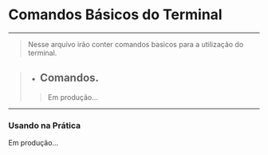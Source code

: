 # Comandos Básicos do Terminal

---

> Nesse arquivo irão conter comandos basicos para a utilização do terminal.

> - ## Comandos.
>> Em produção...
>>
>>
>>
>>
>>
>>
>>
>>
>>
>>
>>
>>
>>
>>
>>
>>
>>
>>
>>
>>
>>
>>
>>
>>
>>
>>
>>
>>
>>
>>
>>
>>
>>
>>

---

### Usando na Prática

Em produção...